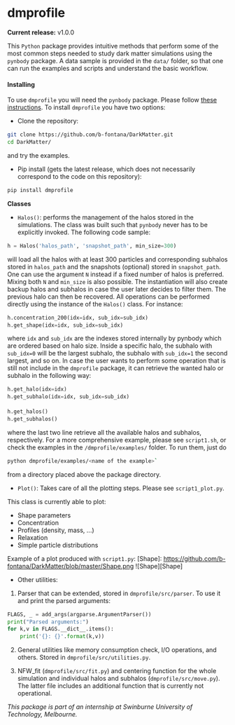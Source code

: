 # dmprofile

**Current release:** v1.0.0

This `Python` package provides intuitive methods that perform some of the most common steps needed to study dark matter simulations using the `pynbody` package. A data sample is provided in the `data/` folder, so that one can run the examples and scripts and understand the basic workflow.

#### Installing
To use `dmprofile` you will need the `pynbody` package. Please follow [these instructions](https://pynbody.github.io/pynbody/installation.html). 
To install `dmprofile` you have two options:

* Clone the repository:

```bash
git clone https://github.com/b-fontana/DarkMatter.git
cd DarkMatter/
```
and try the examples.

* Pip install (gets the latest release, which does not necessarily correspond to the code on this repository):

```bash
pip install dmprofile
```

**Classes**

* `Halos()`: performs the management of the halos stored in the simulations. The class was built such that `pynbody` never has to be explicitly invoked. The following code sample:

```python
h = Halos('halos_path', 'snapshot_path', min_size=300)  
```
will load all the halos with at least 300 particles and corresponding subhalos stored in `halos_path` and the snapshots (optional) stored in `snapshot_path`. One can use the argument `N` instead if a fixed number of halos is preferred. Mixing both `N` and `min_size` is also possible. The instantiation will also create backup halos and subhalos in case the user later decides to filter them. The previous halo can then be recovered.
All operations can be performed directly using the instance of the `Halos()` class. For instance:

```python
h.concentration_200(idx=idx, sub_idx=sub_idx)
h.get_shape(idx=idx, sub_idx=sub_idx)
``` 
where `idx` and `sub_idx` are the indexes stored internally by pynbody which are ordered based on halo size. Inside a specific halo, the subhalo with `sub_idx=0` will be the largest subhalo, the subhalo with `sub_idx=1` the second largest, and so on.
In case the user wants to perform some operation that is still not include in the `dmprofile` package, it can retrieve the wanted halo or subhalo in the following way:

```python
h.get_halo(idx=idx)
h.get_subhalo(idx=idx, sub_idx=sub_idx)

h.get_halos()
h.get_subhalos()
```
where the last two line retrieve all the available halos and subhalos, respectively. For a more comprehensive example, please see `script1.sh`, or check the examples in the `/dmprofile/examples/` folder. To run them, just do 

```bash
python dmprofile/examples/<name of the example>` 
```
from a directory placed above the package directory.

* `Plot()`: Takes care of all the plotting steps. Please see `script1_plot.py`.

This class is currently able to plot:
* Shape parameters
* Concentration
* Profiles (density, mass, ...)
* Relaxation
* Simple particle distributions

Example of a plot produced with `script1.py`:
[Shape]: https://github.com/b-fontana/DarkMatter/blob/master/Shape.png
![Shape][Shape]
 

* Other utilities:
1. Parser that can be extended, stored in `dmprofile/src/parser`. To use it and print the parsed arguments:

```python
FLAGS, _ = add_args(argparse.ArgumentParser())
print("Parsed arguments:")
for k,v in FLAGS.__dict__.items():
    print('{}: {}'.format(k,v))
```

2. General utilities like memory consumption check, I/O operations, and others. Stored in `dmprofile/src/utilities.py`.

3. NFW_fit (`dmprofile/src/fit.py`) and centering function for the whole simulation and individual halos and subhalos (`dmprofile/src/move.py`). The latter file includes an additional function that is currently not operational.

*This package is part of an internship at Swinburne University of Technology, Melbourne.*
